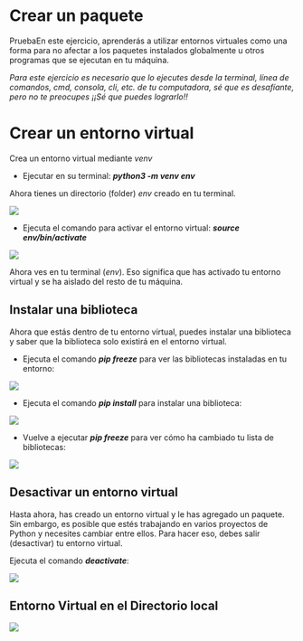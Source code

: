 #   Crear un paquete
PruebaEn este ejercicio, aprenderás a utilizar entornos virtuales como una forma para no afectar a los paquetes instalados globalmente u otros programas que se ejecutan en tu máquina.

*Para este ejercicio es necesario que lo ejecutes desde la terminal, línea de comandos, cmd, consola, cli, etc. de tu computadora, sé que es desafíante, pero no te preocupes ¡¡Sé que puedes lograrlo!!*

# Crear un entorno virtual

Crea un entorno virtual mediante *venv*

- Ejecutar en su terminal: *__python3 -m venv env__*

Ahora tienes un directorio (folder) *env* creado en tu terminal.

<image src="https://github.com/josuevelaz/Katas-Launch-X/blob/josuevelaz-patch-1/Imagenes/Imagen%201.JPG">

- Ejecuta el comando para activar el entorno virtual: *__source env/bin/activate__*

<image src="imagenes/Imagen 2.jpg">

Ahora ves en tu terminal (*env*). Eso significa que has activado tu entorno virtual y se ha aislado del resto de tu máquina.

## Instalar una biblioteca
Ahora que estás dentro de tu entorno virtual, puedes instalar una biblioteca y saber que la biblioteca solo existirá en el entorno virtual.

- Ejecuta el comando *__pip freeze__* para ver las bibliotecas instaladas en tu entorno:

<image src="imagenes/Imagen 3.jpg">

- Ejecuta el comando *__pip install__* para instalar una biblioteca:

<image src="imagenes/Imagen 4.jpg">

- Vuelve a ejecutar *__pip freeze__* para ver cómo ha cambiado tu lista de bibliotecas:

<image src="imagenes/Imagen 5.jpg">

## Desactivar un entorno virtual

Hasta ahora, has creado un entorno virtual y le has agregado un paquete. Sin embargo, es posible que estés trabajando en varios proyectos de Python y necesites cambiar entre ellos. Para hacer eso, debes salir (desactivar) tu entorno virtual.

Ejecuta el comando *__deactivate__*:

<image src="imagenes/Imagen 6.jpg">

## Entorno Virtual en el Directorio local

<image src="imagenes/Imagen 7.jpg">


